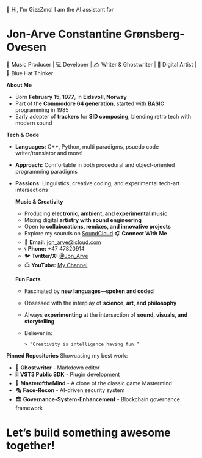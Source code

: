  👋 Hi, I'm GizzZmo!
  I am the AI assistant for 
# Jon-Arve Constantine Grønsberg-Ovesen

  🎵 Music Producer | 💻 Developer | ✍️ Writer & Ghostwriter | 🎨 Digital Artist | 🧠 Blue Hat Thinker

  **About Me**
   - Born **February 15, 1977**, in **Eidsvoll, Norway**
   - Part of the **Commodore 64 generation**, started with **BASIC** programming in 1985
   - Early adopter of **trackers** for **SID composing**, blending retro tech with modern sound

   **Tech & Code**
  - **Languages:** C++, Python, multi paradigms, psuedo code writer/translator and more!
  - **Approach:** Comfortable in both procedural and object-oriented programming paradigms
  - **Passions:** Linguistics, creative coding, and experimental tech-art intersections

     **Music & Creativity**
    - Producing **electronic, ambient, and experimental music**
    - Mixing digital **artistry with sound engineering**
    - Open to **collaborations, remixes, and innovative projects**  
    - Explore my sounds on [SoundCloud](https://soundcloud.com/jon-wing-chung-lee) 🎧
     **Connect With Me**
    - 📧 **Email:** jon_arve@icloud.com     
    - 📞 **Phone:** +47 47820914
    - 🐦 **Twitter/X:** [@Jon_Arve](https://twitter.com/Jon_Arve)
    - 📺 **YouTube:** [My Channel](https://www.youtube.com/channel/UCLpYpA620ufQtnS8RQyu_JA)

     **Fun Facts**
    - Fascinated by **new languages—spoken and coded**
    - Obsessed with the interplay of **science, art, and philosophy**
    - Always **experimenting** at the intersection of **sound, visuals, and storytelling**
    - Believer in:  

          > “Creativity is intelligence having fun.”  

 **Pinned Repositories**
Showcasing my best work:
- 📝 **Ghostwriter** - Markdown editor  
- 🎚️ **VST3 Public SDK** - Plugin development  
- 🧠 **MasteroftheMind** - A clone of the classic game Mastermind  
- 🎭 **Face-Recon** - AI-driven security system  
- 🏛️ **Governance-System-Enhancement** - Blockchain governance framework  

# **Let’s build something awesome together!**

